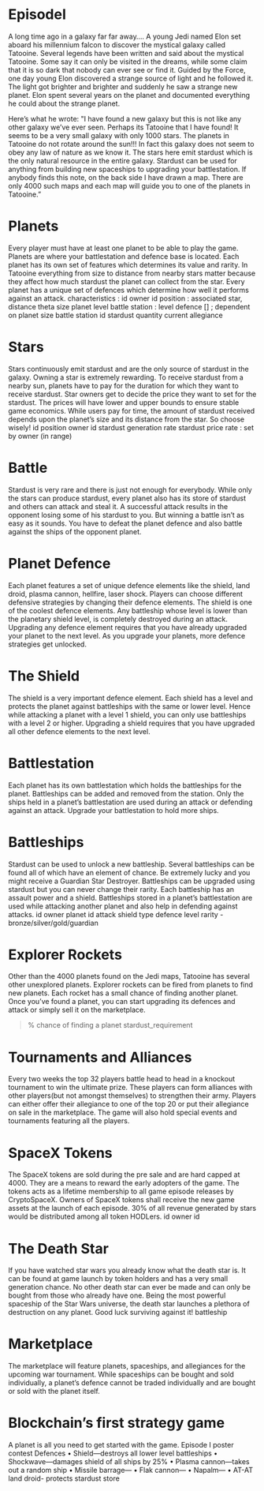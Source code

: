 # EpisodeI

A long time ago in a galaxy far far away….
A young Jedi named Elon set aboard his millennium falcon to discover the mystical galaxy called
Tatooine. Several legends have been written and said about the mystical Tatooine. Some say it
can only be visited in the dreams, while some claim that it is so dark that nobody can ever see or
find it. Guided by the Force, one day young Elon discovered a strange source of light and he
followed it. The light got brighter and brighter and suddenly he saw a strange new planet. Elon
spent several years on the planet and documented everything he could about the strange planet.

Here’s what he wrote:
"I have found a new galaxy but this is not like any other galaxy we’ve ever seen. Perhaps its
Tatooine that I have found! It seems to be a very small galaxy with only 1000 stars. The planets in
Tatooine do not rotate around the sun!!! In fact this galaxy does not seem to obey any law of
nature as we know it. The stars here emit stardust which is the only natural resource in the entire
galaxy. Stardust can be used for anything from building new spaceships to upgrading your
battlestation. If anybody finds this note, on the back side I have drawn a map. There are only 4000
such maps and each map will guide you to one of the planets in Tatooine.”

# Planets
Every player must have at least one planet to be able to play the game. Planets are where your
battlestation and defence base is located. Each planet has its own set of features which
determines its value and rarity. In Tatooine everything from size to distance from nearby stars
matter because they affect how much stardust the planet can collect from the star. Every planet
has a unique set of defences which determine how well it performs against an attack.
characteristics :
id
owner id
position : associated star, distance theta
size
planet level
battle station : level
defence [] ; dependent on planet size
battle station id
stardust quantity
current allegiance

# Stars
Stars continuously emit stardust and are the only source of stardust in the galaxy. Owning a star is
extremely rewarding. To receive stardust from a nearby sun, planets have to pay for the duration
for which they want to receive stardust. Star owners get to decide the price they want to set for
the stardust. The prices will have lower and upper bounds to ensure stable game economics.
While users pay for time, the amount of stardust received depends upon the planet’s size and its
distance from the star. So choose wisely!
id
position
owner id
stardust generation rate
stardust price rate : set by owner (in range)

# Battle
Stardust is very rare and there is just not enough for everybody. While only the stars can produce
stardust, every planet also has its store of stardust and others can attack and steal it. A
successful attack results in the opponent losing some of his stardust to you. But winning a battle
isn’t as easy as it sounds. You have to defeat the planet defence and also battle against the ships
of the opponent planet.

# Planet Defence
Each planet features a set of unique defence elements like the shield, land droid, plasma cannon,
hellfire, laser shock. Players can choose different defensive strategies by changing their defence
elements. The shield is one of the coolest defence elements. Any battleship whose level is lower
than the planetary shield level, is completely destroyed during an attack. Upgrading any defence
element requires that you have already upgraded your planet to the next level. As you upgrade
your planets, more defence strategies get unlocked.

# The Shield
The shield is a very important defence element. Each shield has a level and protects the planet
against battleships with the same or lower level. Hence while attacking a planet with a level 1 
shield, you can only use battleships with a level 2 or higher. Upgrading a shield requires that you
have upgraded all other defence elements to the next level.

# Battlestation
Each planet has its own battlestation which holds the battleships for the planet. Battleships can
be added and removed from the station. Only the ships held in a planet’s battlestation are used
during an attack or defending against an attack. Upgrade your battlestation to hold more ships.

# Battleships
Stardust can be used to unlock a new battleship. Several battleships can be found all of which
have an element of chance. Be extremely lucky and you might receive a Guardian Star Destroyer.
Battleships can be upgraded using stardust but you can never change their rarity. Each battleship
has an assault power and a shield. Battleships stored in a planet’s battlestation are used while
attacking another planet and also help in defending against attacks.
id
owner
planet id
attack
shield
type
defence
level
rarity - bronze/silver/gold/guardian

# Explorer Rockets
Other than the 4000 planets found on the Jedi maps, Tatooine has several other unexplored
planets. Explorer rockets can be fired from planets to find new planets. Each rocket has a small
chance of finding another planet. Once you’ve found a planet, you can start upgrading its
defences and attack or simply sell it on the marketplace.
>% chance of finding a planet
>stardust_requirement

# Tournaments and Alliances
Every two weeks the top 32 players battle head to head in a knockout tournament to win the
ultimate prize. These players can form alliances with other players(but not amongst themselves) to
strengthen their army. Players can either offer their allegiance to one of the top 20 or put their
allegiance on sale in the marketplace. The game will also hold special events and tournaments
featuring all the players.

# SpaceX Tokens
The SpaceX tokens are sold during the pre sale and are hard capped at 4000. They are a means
to reward the early adopters of the game. The tokens acts as a lifetime membership to all game
episode releases by CryptoSpaceX. Owners of SpaceX tokens shall receive the new game assets
at the launch of each episode. 30% of all revenue generated by stars would be distributed among
all token HODLers.
id
owner id

# The Death Star
If you have watched star wars you already know what the death star is. It can be found at game
launch by token holders and has a very small generation chance. No other death star can ever be
made and can only be bought from those who already have one. Being the most powerful
spaceship of the Star Wars universe, the death star launches a plethora of destruction on any
planet. Good luck surviving against it!
battleship

# Marketplace
The marketplace will feature planets, spaceships, and allegiances for the upcoming war
tournament. While spaceships can be bought and sold individually, a planet’s defence cannot be
traded individually and are bought or sold with the planet itself.
			

# Blockchain’s first strategy game
A planet is all you need to get started with the game.
Episode I poster contest
Defences
• Shield—destroys all lower level battleships
• Shockwave—damages shield of all ships by 25%
• Plasma cannon—takes out a random ship
• Missile barrage—
• Flak cannon—
• Napalm—
• AT-AT land droid- protects stardust store

